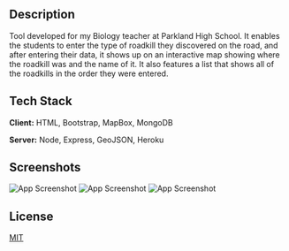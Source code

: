 
## Description

Tool developed for my Biology teacher at Parkland 
High School. It enables the students to enter the
type of roadkill they discovered on the road, and after
entering their data, it shows up on an interactive map 
showing where the roadkill was and the name of it. It also
features a list that shows all of the roadkills in the order
they were entered.

## Tech Stack

**Client:** HTML, Bootstrap, MapBox, MongoDB

**Server:** Node, Express, GeoJSON, Heroku


## Screenshots

![App Screenshot](https://i.imgur.com/sj77xSJ.png/468x300)
![App Screenshot](https://i.imgur.com/4iQhhN2.png/468x300)
![App Screenshot](https://i.imgur.com/X0Huo3n.png/468x300)



## License

[MIT](https://github.com/krushil1/roadkill-mapper/blob/main/LICENSE)

